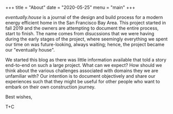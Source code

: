 +++
title = "About"
date = "2020-05-25"
menu = "main"
+++

_eventually.house_ is a journal of the design and build process for a modern energy efficient home in the San Francisco Bay Area. This project started in fall 2019 and the owners are attempting to document the entire process, start to finish. The name comes from disucssions that we were having during the early stages of the project, where seemingly everything we spent our time on was future-looking, always waiting; hence, the project became our "eventually house".

We started this blog as there was little information available that told a story end-to-end on such a large project. What can we expect? How should we think about the various challenges associated with domains they we are unfamiliar with? Our intention is to document objectively and share our experiences such that they might be useful for other people who want to embark on their own construction journey.

Best wishes, 

T+C